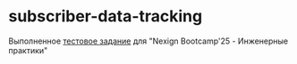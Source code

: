 # subscriber-data-tracking

Выполненное [тестовое задание](./task.md) для "Nexign Bootcamp'25 - Инженерные практики"
